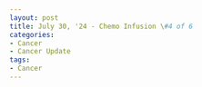 ```yaml
---
layout: post
title: July 30, '24 - Chemo Infusion \#4 of 6
categories:
- Cancer
- Cancer Update
tags:
- Cancer
---
```

